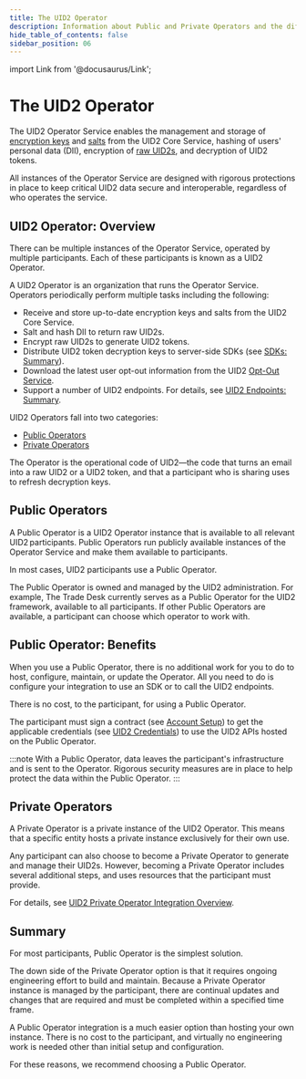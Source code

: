 ```yaml
---
title: The UID2 Operator
description: Information about Public and Private Operators and the differences between them.
hide_table_of_contents: false
sidebar_position: 06
---
```


import Link from '@docusaurus/Link';

# The UID2 Operator

The UID2 Operator Service enables the management and storage of <a href="../ref-info/glossary-uid#gl-encryption-key">encryption keys</a> and [salts](../ref-info/glossary-uid.md#gl-salt) from the UID2 Core Service, hashing of users' personal data (<Link href="../ref-info/glossary-uid#gl-dii">DII</Link>), encryption of [raw UID2s](../ref-info/glossary-uid.md#gl-raw-uid2), and decryption of <Link href="../ref-info/glossary-uid#gl-uid2-token">UID2 tokens</Link>.

All instances of the Operator Service are designed with rigorous protections in place to keep critical UID2 data secure and interoperable, regardless of who operates the service.

## UID2 Operator: Overview

There can be multiple instances of the Operator Service, operated by multiple participants. Each of these participants is known as a UID2 Operator.

A UID2 Operator is an organization that runs the Operator Service. Operators periodically perform multiple tasks including the following:

- Receive and store up-to-date encryption keys and salts from the UID2 Core Service.
- Salt and hash <Link href="../ref-info/glossary-uid#gl-dii">DII</Link> to return raw UID2s.
- Encrypt raw UID2s to generate UID2 tokens.
- Distribute UID2 token decryption keys to server-side SDKs (see [SDKs: Summary](../sdks/summary-sdks.md)).
- Download the latest user opt-out information from the UID2 <a href="glossary-uid#gl-opt-out-service">Opt-Out Service</a>.
- Support a number of UID2 endpoints. For details, see [UID2 Endpoints: Summary](../endpoints/summary-endpoints.md).

UID2 Operators fall into two categories:

- [Public Operators](#public-operators)
- [Private Operators](#private-operators)

The Operator is the operational code of UID2&#8212;the code that turns an email into a raw UID2 or a UID2 token, and that a participant who is sharing uses to refresh decryption keys.

## Public Operators

A Public Operator is a UID2 Operator instance that is available to all relevant UID2 participants. Public Operators run publicly available instances of the Operator Service and make them available to participants.

In most cases, UID2 participants use a Public Operator.

The Public Operator is owned and managed by the UID2 administration. For example, The Trade Desk currently serves as a Public Operator for the UID2 framework, available to all participants. If other Public Operators are available, a participant can choose which operator to work with.

## Public Operator: Benefits

When you use a Public Operator, there is no additional work for you to do to host, configure, maintain, or update the Operator. All you need to do is configure your integration to use an SDK or to call the UID2 endpoints.

There is no cost, to the participant, for using a Public Operator.

The participant must sign a contract (see [Account Setup](../getting-started/gs-account-setup.md)) to get the applicable credentials (see [UID2 Credentials](../getting-started/gs-credentials.md)) to use the UID2 APIs hosted on the Public Operator.

:::note
With a Public Operator, data leaves the participant's infrastructure and is sent to the Operator. Rigorous security measures are in place to help protect the data within the Public Operator.
:::

## Private Operators

A Private Operator is a private instance of the UID2 Operator. This means that a specific entity hosts a private instance exclusively for their own use.

Any participant can also choose to become a Private Operator to generate and manage their UID2s. However, becoming a Private Operator includes several additional steps, and uses resources that the participant must provide.

For details, see [UID2 Private Operator Integration Overview](../guides/integration-options-private-operator.md).

## Summary

For most participants, Public Operator is the simplest solution.

The down side of the Private Operator option is that it requires ongoing engineering effort to build and maintain. Because a Private Operator instance is managed by the participant, there are continual updates and changes that are required and must be completed within a specified time frame.

A Public Operator integration is a much easier option than hosting your own instance. There is no cost to the participant, and virtually no engineering work is needed other than initial setup and configuration.

For these reasons, we recommend choosing a Public Operator. 
